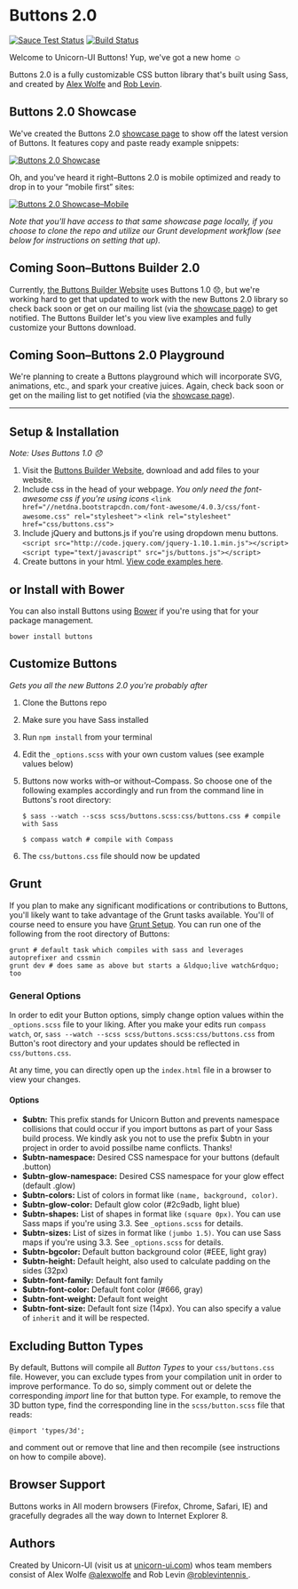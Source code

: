 # Buttons 2.0

[![Sauce Test Status](https://saucelabs.com/browser-matrix/unicornuirocks.svg)](https://saucelabs.com/u/unicornuirocks)
[![Build Status](https://travis-ci.org/alexwolfe/Buttons.svg?branch=buttons-2)](https://travis-ci.org/alexwolfe/Buttons)

Welcome to Unicorn-UI Buttons! Yup, we've got a new home &#9786;

Buttons 2.0 is a fully customizable CSS button library that's built using Sass, and created by [Alex Wolfe](https://twitter.com/alexwolfe) and [Rob Levin](https://twitter.com/roblevintennis).

## Buttons 2.0 Showcase

We've created the Buttons 2.0 [showcase page](http://unicorn-ui.com/buttons/showcase/) to show off the latest version of Buttons. It features copy and paste ready example snippets:

[![Buttons 2.0 Showcase](https://www.dropbox.com/s/y9cbmxmih6uwrmm/buttons-showcase.png?dl=1 "Buttons 2.0 Showcase")](http://unicorn-ui.com/buttons/showcase/)

Oh, and you've heard it right–Buttons 2.0 is mobile optimized and ready to drop in to your &ldquo;mobile first&rdquo; sites:

[![Buttons 2.0 Showcase–Mobile](https://www.dropbox.com/s/t92eti7adipz32p/buttons-showcase-mobile.png?dl=1 "Buttons 2.0 Showcase Mobile")](http://unicorn-ui.com/buttons/showcase/)

*Note that you'll have access to that same showcase page locally, if you choose to clone the repo and utilize our Grunt development workflow (see below for instructions on setting that up).*

## Coming Soon–Buttons Builder 2.0

Currently, [the Buttons Builder Website](http://unicorn-ui.com/buttons/builder/) uses Buttons 1.0 :disappointed:, but we're working hard to get that updated to work with the new Buttons 2.0 library so check back soon or get on our mailing list (via the [showcase page](http://unicorn-ui.com/buttons/showcase/)) to get notified. The Buttons Builder let's you view live examples and fully customize your Buttons download.

## Coming Soon–Buttons 2.0 Playground

We're planning to create a Buttons playground which will incorporate SVG, animations, etc., and spark your creative juices. Again, check back soon or get on the mailing list to get notified (via the [showcase page](http://unicorn-ui.com/buttons/showcase/)).

---

## Setup & Installation
*Note: Uses Buttons 1.0 :disappointed:*

1. Visit the [Buttons Builder Website](http://unicorn-ui.com/buttons/builder), download and add files to your website.
2. Include css in the head of your webpage. *You only need the font-awesome css if you're using icons*
    `<link href="//netdna.bootstrapcdn.com/font-awesome/4.0.3/css/font-awesome.css" rel="stylesheet">`
    `<link rel="stylesheet" href="css/buttons.css">`
3. Include jQuery and buttons.js if you're using dropdown menu buttons.
    `<script src="http://code.jquery.com/jquery-1.10.1.min.js"></script>`
    `<script type="text/javascript" src="js/buttons.js"></script>`
4. Create buttons in your html. [View code examples here](http://unicorn-ui.com/buttons/builder/).


## or Install with Bower
You can also install Buttons using [Bower](http://bower.io/) if you're using that for your package management.

`bower install buttons`

## Customize Buttons
*Gets you all the new Buttons 2.0 you're probably after*

1. Clone the Buttons repo
2. Make sure you have Sass installed
3. Run `npm install` from your terminal
4. Edit the `_options.scss` with your own custom values (see example values below)
5. Buttons now works with–or without–Compass. So choose one of the following examples accordingly and run from the command line in Buttons's root directory:

	`$ sass --watch --scss scss/buttons.scss:css/buttons.css # compile with Sass`

	`$ compass watch # compile with Compass`

6. The `css/buttons.css` file should now be updated

## Grunt

If you plan to make any significant modifications or contributions to Buttons, you'll likely want to take advantage of the Grunt tasks available. You'll of course need to ensure you have [Grunt Setup](http://gruntjs.com/). You can run one of the following from the root directory of Buttons:

```shell
grunt # default task which compiles with sass and leverages autoprefixer and cssmin
grunt dev # does same as above but starts a &ldquo;live watch&rdquo; too
```

### General Options

In order to edit your Button options, simply change option values within the `_options.scss` file to your liking. After you make your edits run `compass watch`, or, `sass --watch --scss scss/buttons.scss:css/buttons.css` from Button's root directory and your updates should be reflected in `css/buttons.css`.

At any time, you can directly open up the `index.html` file in a browser to view your changes.

#### Options

* **$ubtn:** This prefix stands for Unicorn Button and prevents namespace collisions that could occur if you import buttons as part of your Sass build process. We kindly ask you not to use the prefix $ubtn in your project in order to avoid possilbe name conflicts. Thanks!
* **$ubtn-namespace:**  Desired CSS namespace for your buttons (default .button)
* **$ubtn-glow-namespace:** Desired CSS namespace for your glow effect (default .glow)
* **$ubtn-colors:** List of colors in format like `(name, background, color)`.
* **$ubtn-glow-color:** Default glow color (#2c9adb, light blue)
* **$ubtn-shapes:** List of shapes in format like `(square 0px)`. You can use Sass maps if you're using 3.3. See `_options.scss` for details.
* **$ubtn-sizes:** List of sizes in format like `(jumbo 1.5)`. You can use Sass maps if you're using 3.3. See `_options.scss` for details.
* **$ubtn-bgcolor:** Default button background color (#EEE, light gray)
* **$ubtn-height:** Default height, also used to calculate padding on the sides (32px)
* **$ubtn-font-family:**  Default font family
* **$ubtn-font-color:** Default font color (#666, gray)
* **$ubtn-font-weight:** Default font weight
* **$ubtn-font-size:** Default font size (14px). You can also specify a value of `inherit` and it will be respected.


## Excluding Button Types

By default, Buttons will compile all *Button Types* to your `css/buttons.css` file. However, you can exclude types from your compilation unit in order to improve performance. To do so, simply comment out or delete the corresponding *import* line for that button type. For example, to remove the 3D button type, find the corresponding line in the `scss/button.scss` file that reads:
```shell
@import 'types/3d';
```
and comment out or remove that line and then recompile (see instructions on how to compile above).

## Browser Support
Buttons works in All modern browsers (Firefox, Chrome, Safari, IE) and gracefully degrades all the way down to Internet Explorer 8.


## Authors
Created by Unicorn-UI (visit us at [unicorn-ui.com](http://unicorn-ui.com)) whos team members consist of Alex Wolfe [@alexwolfe](https://twitter.com/alexwolfe) and Rob Levin [@roblevintennis ](https://twitter.com/roblevintennis).

